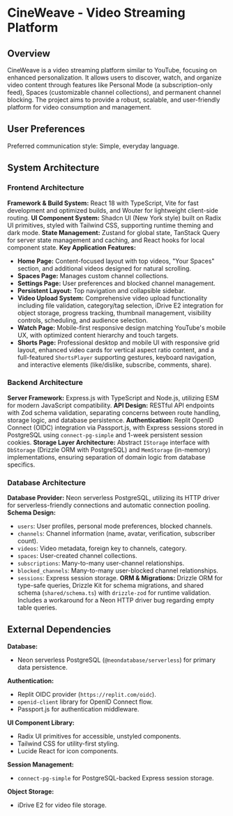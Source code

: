 # CineWeave - Video Streaming Platform

## Overview

CineWeave is a video streaming platform similar to YouTube, focusing on enhanced personalization. It allows users to discover, watch, and organize video content through features like Personal Mode (a subscription-only feed), Spaces (customizable channel collections), and permanent channel blocking. The project aims to provide a robust, scalable, and user-friendly platform for video consumption and management.

## User Preferences

Preferred communication style: Simple, everyday language.

## System Architecture

### Frontend Architecture

**Framework & Build System:** React 18 with TypeScript, Vite for fast development and optimized builds, and Wouter for lightweight client-side routing.
**UI Component System:** Shadcn UI (New York style) built on Radix UI primitives, styled with Tailwind CSS, supporting runtime theming and dark mode.
**State Management:** Zustand for global state, TanStack Query for server state management and caching, and React hooks for local component state.
**Key Application Features:**
- **Home Page:** Content-focused layout with top videos, "Your Spaces" section, and additional videos designed for natural scrolling.
- **Spaces Page:** Manages custom channel collections.
- **Settings Page:** User preferences and blocked channel management.
- **Persistent Layout:** Top navigation and collapsible sidebar.
- **Video Upload System:** Comprehensive video upload functionality including file validation, category/tag selection, iDrive E2 integration for object storage, progress tracking, thumbnail management, visibility controls, scheduling, and audience selection.
- **Watch Page:** Mobile-first responsive design matching YouTube's mobile UX, with optimized content hierarchy and touch targets.
- **Shorts Page:** Professional desktop and mobile UI with responsive grid layout, enhanced video cards for vertical aspect ratio content, and a full-featured `ShortsPlayer` supporting gestures, keyboard navigation, and interactive elements (like/dislike, subscribe, comments, share).

### Backend Architecture

**Server Framework:** Express.js with TypeScript and Node.js, utilizing ESM for modern JavaScript compatibility.
**API Design:** RESTful API endpoints with Zod schema validation, separating concerns between route handling, storage logic, and database persistence.
**Authentication:** Replit OpenID Connect (OIDC) integration via Passport.js, with Express sessions stored in PostgreSQL using `connect-pg-simple` and 1-week persistent session cookies.
**Storage Layer Architecture:** Abstract `IStorage` interface with `DbStorage` (Drizzle ORM with PostgreSQL) and `MemStorage` (in-memory) implementations, ensuring separation of domain logic from database specifics.

### Database Architecture

**Database Provider:** Neon serverless PostgreSQL, utilizing its HTTP driver for serverless-friendly connections and automatic connection pooling.
**Schema Design:**
- `users`: User profiles, personal mode preferences, blocked channels.
- `channels`: Channel information (name, avatar, verification, subscriber count).
- `videos`: Video metadata, foreign key to channels, category.
- `spaces`: User-created channel collections.
- `subscriptions`: Many-to-many user-channel relationships.
- `blocked_channels`: Many-to-many user-blocked channel relationships.
- `sessions`: Express session storage.
**ORM & Migrations:** Drizzle ORM for type-safe queries, Drizzle Kit for schema migrations, and shared schema (`shared/schema.ts`) with `drizzle-zod` for runtime validation. Includes a workaround for a Neon HTTP driver bug regarding empty table queries.

## External Dependencies

**Database:**
- Neon serverless PostgreSQL (`@neondatabase/serverless`) for primary data persistence.

**Authentication:**
- Replit OIDC provider (`https://replit.com/oidc`).
- `openid-client` library for OpenID Connect flow.
- Passport.js for authentication middleware.

**UI Component Library:**
- Radix UI primitives for accessible, unstyled components.
- Tailwind CSS for utility-first styling.
- Lucide React for icon components.

**Session Management:**
- `connect-pg-simple` for PostgreSQL-backed Express session storage.

**Object Storage:**
- iDrive E2 for video file storage.